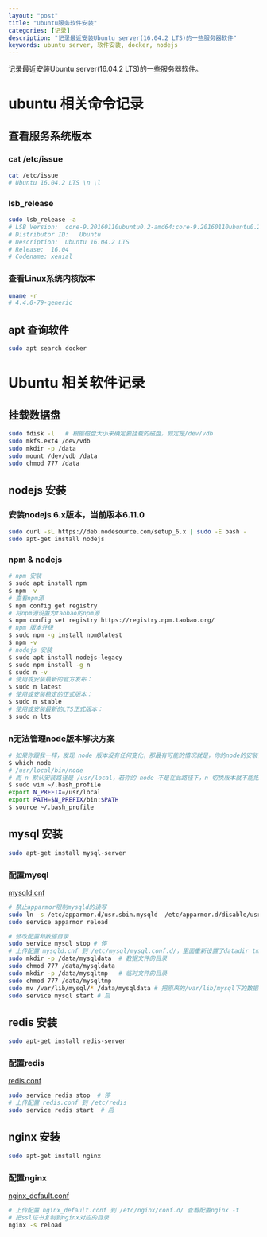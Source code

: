 ```yaml
---
layout: "post"
title: "Ubuntu服务软件安装"
categories: [记录]
description: "记录最近安装Ubuntu server(16.04.2 LTS)的一些服务器软件"
keywords: ubuntu server, 软件安装, docker, nodejs
---
```


记录最近安装Ubuntu server(16.04.2 LTS)的一些服务器软件。

# ubuntu 相关命令记录

## 查看服务系统版本

### cat /etc/issue

```sh
cat /etc/issue
# Ubuntu 16.04.2 LTS \n \l
```

### lsb_release

```sh
sudo lsb_release -a
# LSB Version:	core-9.20160110ubuntu0.2-amd64:core-9.20160110ubuntu0.2-noarch:security-9.20160110ubuntu0.2-amd64:security-9.20160110ubuntu0.2-noarch
# Distributor ID:	Ubuntu
# Description:	Ubuntu 16.04.2 LTS
# Release:	16.04
# Codename:	xenial
```

### 查看Linux系统内核版本

```sh
uname -r
# 4.4.0-79-generic
```

## apt 查询软件

```sh
sudo apt search docker
```

# Ubuntu 相关软件记录

## 挂载数据盘

```sh
sudo fdisk -l   # 根据磁盘大小来确定要挂载的磁盘，假定是/dev/vdb
sudo mkfs.ext4 /dev/vdb
sudo mkdir -p /data
sudo mount /dev/vdb /data
sudo chmod 777 /data
```

## nodejs 安装

### 安装nodejs 6.x版本，当前版本6.11.0

```sh
sudo curl -sL https://deb.nodesource.com/setup_6.x | sudo -E bash -
sudo apt-get install nodejs
```

### npm & nodejs

```sh
# npm 安装
$ sudo apt install npm
$ npm -v
# 查看npm源
$ npm config get registry
# 将npm源设置为taobao的npm源
$ npm config set registry https://registry.npm.taobao.org/
# npm 版本升级
$ sudo npm -g install npm@latest
$ npm -v
# nodejs 安装
$ sudo apt install nodejs-legacy
$ sudo npm install -g n
$ sudo n -v
# 使用或安装最新的官方发布：
$ sudo n latest
# 使用或安装稳定的正式版本：
$ sudo n stable
# 使用或安装最新的LTS正式版本：
$ sudo n lts
```

### n无法管理node版本解决方案

```sh
# 如果你跟我一样，发现 node 版本没有任何变化，那最有可能的情况就是，你的node的安装目录和 n 默认的路径不一样。查看 node 当前安装路径：
$ which node
# /usr/local/bin/node
# 而 n 默认安装路径是 /usr/local，若你的 node 不是在此路径下，n 切换版本就不能把bin、lib、include、share 复制该路径中，所以我们必须通过N_PREFIX变量来修改 n 的默认node安装路径。
$ sudo vim ~/.bash_profile
export N_PREFIX=/usr/local
export PATH=$N_PREFIX/bin:$PATH
$ source ~/.bash_profile
```

## mysql 安装

```sh
sudo apt-get install mysql-server
```

### 配置mysql

[mysqld.cnf](http://blog.liuzhudong.com/files/config/mysql/mysqld.conf)

```sh
# 禁止apparmor限制mysqld的读写
sudo ln -s /etc/apparmor.d/usr.sbin.mysqld  /etc/apparmor.d/disable/usr.sbin.mysqld
sudo service apparmor reload

# 修改配置和数据目录
sudo service mysql stop # 停
# 上传配置 mysqld.cnf 到 /etc/mysql/mysql.conf.d/，里面重新设置了datadir tmpdir
sudo mkdir -p /data/mysqldata  # 数据文件的目录
sudo chmod 777 /data/mysqldata
sudo mkdir -p /data/mysqltmp   # 临时文件的目录
sudo chmod 777 /data/mysqltmp
sudo mv /var/lib/mysql/* /data/mysqldata # 把原来的/var/lib/mysql下的数据文件移到
sudo service mysql start # 启

```


## redis 安装

```sh
sudo apt-get install redis-server
```

### 配置redis

[redis.conf](http://blog.liuzhudong.com/files/config/redis/redis.conf)

```sh
sudo service redis stop  # 停
# 上传配置 redis.conf 到 /etc/redis
sudo service redis start  # 启
```

## nginx 安装

```sh
sudo apt-get install nginx
```

### 配置nginx

[nginx_default.conf](http://blog.liuzhudong.com/files/config/nginx/nginx_default.conf)

```sh
# 上传配置 nginx_default.conf 到 /etc/nginx/conf.d/ 查看配置nginx -t
# 把ssl证书复制到nginx对应的目录
nginx -s reload
```




